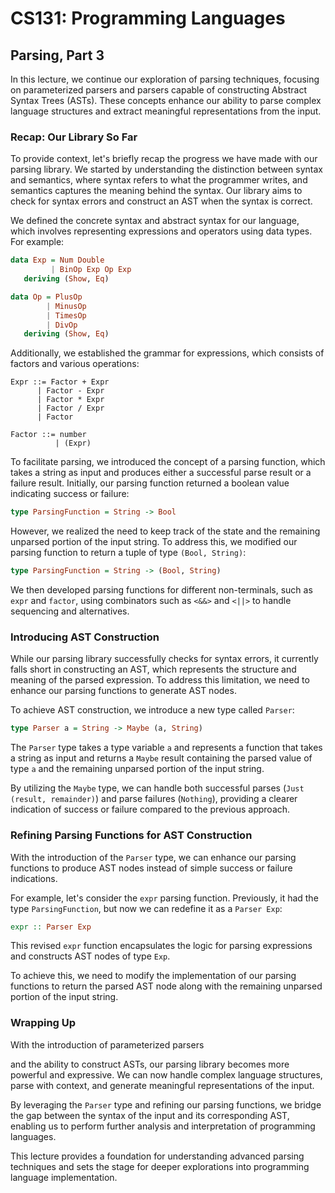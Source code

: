 # CS131: Programming Languages

## Parsing, Part 3

In this lecture, we continue our exploration of parsing techniques, focusing on parameterized parsers and parsers capable of constructing Abstract Syntax Trees (ASTs). These concepts enhance our ability to parse complex language structures and extract meaningful representations from the input.

### Recap: Our Library So Far

To provide context, let's briefly recap the progress we have made with our parsing library. We started by understanding the distinction between syntax and semantics, where syntax refers to what the programmer writes, and semantics captures the meaning behind the syntax. Our library aims to check for syntax errors and construct an AST when the syntax is correct.

We defined the concrete syntax and abstract syntax for our language, which involves representing expressions and operators using data types. For example:

```haskell
data Exp = Num Double
         | BinOp Exp Op Exp
   deriving (Show, Eq)

data Op = PlusOp
        | MinusOp
        | TimesOp
        | DivOp
   deriving (Show, Eq)
```

Additionally, we established the grammar for expressions, which consists of factors and various operations:

```
Expr ::= Factor + Expr
      | Factor - Expr
      | Factor * Expr
      | Factor / Expr
      | Factor

Factor ::= number
          | (Expr)
```

To facilitate parsing, we introduced the concept of a parsing function, which takes a string as input and produces either a successful parse result or a failure result. Initially, our parsing function returned a boolean value indicating success or failure:

```haskell
type ParsingFunction = String -> Bool
```

However, we realized the need to keep track of the state and the remaining unparsed portion of the input string. To address this, we modified our parsing function to return a tuple of type `(Bool, String)`:

```haskell
type ParsingFunction = String -> (Bool, String)
```

We then developed parsing functions for different non-terminals, such as `expr` and `factor`, using combinators such as `<&&>` and `<||>` to handle sequencing and alternatives.

### Introducing AST Construction

While our parsing library successfully checks for syntax errors, it currently falls short in constructing an AST, which represents the structure and meaning of the parsed expression. To address this limitation, we need to enhance our parsing functions to generate AST nodes.

To achieve AST construction, we introduce a new type called `Parser`:

```haskell
type Parser a = String -> Maybe (a, String)
```

The `Parser` type takes a type variable `a` and represents a function that takes a string as input and returns a `Maybe` result containing the parsed value of type `a` and the remaining unparsed portion of the input string.

By utilizing the `Maybe` type, we can handle both successful parses (`Just (result, remainder)`) and parse failures (`Nothing`), providing a clearer indication of success or failure compared to the previous approach.

### Refining Parsing Functions for AST Construction

With the introduction of the `Parser` type, we can enhance our parsing functions to produce AST nodes instead of simple success or failure indications.

For example, let's consider the `expr` parsing function. Previously, it had the type `ParsingFunction`, but now we can redefine it as a `Parser Exp`:

```haskell
expr :: Parser Exp
```

This revised `expr` function encapsulates the logic for parsing expressions and constructs AST nodes of type `Exp`.

To achieve this, we need to modify the implementation of our parsing functions to return the parsed AST node along with the remaining unparsed portion of the input string.

### Wrapping Up

With the introduction of parameterized parsers

 and the ability to construct ASTs, our parsing library becomes more powerful and expressive. We can now handle complex language structures, parse with context, and generate meaningful representations of the input.

By leveraging the `Parser` type and refining our parsing functions, we bridge the gap between the syntax of the input and its corresponding AST, enabling us to perform further analysis and interpretation of programming languages.

This lecture provides a foundation for understanding advanced parsing techniques and sets the stage for deeper explorations into programming language implementation.